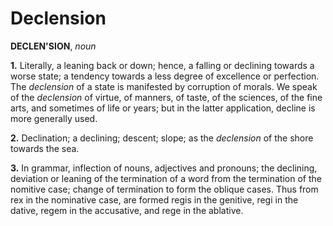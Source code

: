 # Declension

**DECLEN'SION**, _noun_

**1.** Literally, a leaning back or down; hence, a falling or declining towards a worse state; a tendency towards a less degree of excellence or perfection. The _declension_ of a state is manifested by corruption of morals. We speak of the _declension_ of virtue, of manners, of taste, of the sciences, of the fine arts, and sometimes of life or years; but in the latter application, decline is more generally used.

**2.** Declination; a declining; descent; slope; as the _declension_ of the shore towards the sea.

**3.** In grammar, inflection of nouns, adjectives and pronouns; the declining, deviation or leaning of the termination of a word from the termination of the nomitive case; change of termination to form the oblique cases. Thus from rex in the nominative case, are formed regis in the genitive, regi in the dative, regem in the accusative, and rege in the ablative.
